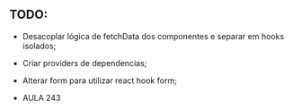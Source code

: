 ## TODO:
- Desacoplar lógica de fetchData dos componentes e separar em hooks isolados;
- Criar providers de dependencias;
- Alterar form para utilizar react hook form;






- AULA 243